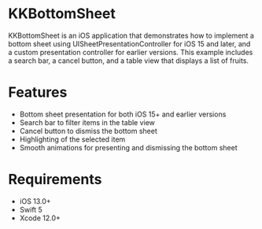 # KKBottomSheet

KKBottomSheet is an iOS application that demonstrates how to implement a bottom sheet using UISheetPresentationController for iOS 15 and later, and a custom presentation controller for earlier versions. This example includes a search bar, a cancel button, and a table view that displays a list of fruits.

# Features
- Bottom sheet presentation for both iOS 15+ and earlier versions
- Search bar to filter items in the table view
- Cancel button to dismiss the bottom sheet
- Highlighting of the selected item
- Smooth animations for presenting and dismissing the bottom sheet

# Requirements
- iOS 13.0+ 
- Swift 5
- Xcode 12.0+
